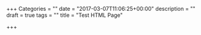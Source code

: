 +++
Categories = ""
date = "2017-03-07T11:06:25+00:00"
description = ""
draft = true
tags = ""
title = "Test HTML Page"

+++
